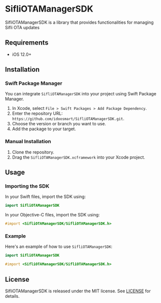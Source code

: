 # SifliOTAManagerSDK

SifliOTAManagerSDK is a library that provides functionalities for managing Sifli OTA updates

## Requirements

- iOS 12.0+
## Installation

### Swift Package Manager

You can integrate `SifliOTAManagerSDK` into your project using Swift Package Manager.

1. In Xcode, select `File > Swift Packages > Add Package Dependency`.
2. Enter the repository URL: `https://github.com/idoosmart/SifliOTAManagerSDK.git`.
3. Choose the version or branch you want to use.
4. Add the package to your target.

### Manual Installation

1. Clone the repository.
2. Drag the `SifliOTAManagerSDK.xcframework` into your Xcode project.

## Usage

### Importing the SDK

In your Swift files, import the SDK using:

```swift
import SifliOTAManagerSDK
```

In your Objective-C files, import the SDK using:

```objective-c
#import <SifliOTAManagerSDK/SifliOTAManagerSDK.h>
```

### Example

Here's an example of how to use `SifliOTAManagerSDK`:

```swift
import SifliOTAManagerSDK


```

```objective-c
#import <SifliOTAManagerSDK/SifliOTAManagerSDK.h>


```

## License

SifliOTAManagerSDK is released under the MIT license. See [LICENSE](LICENSE) for details.
